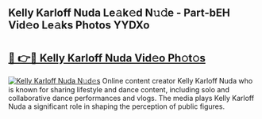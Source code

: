 ## Kelly Karloff Nuda Le𝚊k𝚎d N𝚞𝚍e - Part-bEH Vid𝚎o Le𝚊ks Photos YYDXo

# <h2><a href="http://fbe66h.evod.top/?m=Kelly+Karloff+Nuda">🔗 👉🔴 Kelly Karloff Nuda Vid𝚎o Ph𝚘t𝚘s</a></h2>

[![Kelly Karloff Nuda N𝚞d𝚎s](https://i.imgur.com/8V9OHl7.gif)](http://fbe66h.evod.top/?m=Kelly+Karloff+Nuda)
Online content creator Kelly Karloff Nuda who is known for sharing lifestyle and dance content, including solo and collaborative dance performances and vlogs. The media plays Kelly Karloff Nuda a significant role in shaping the perception of public figures. 
